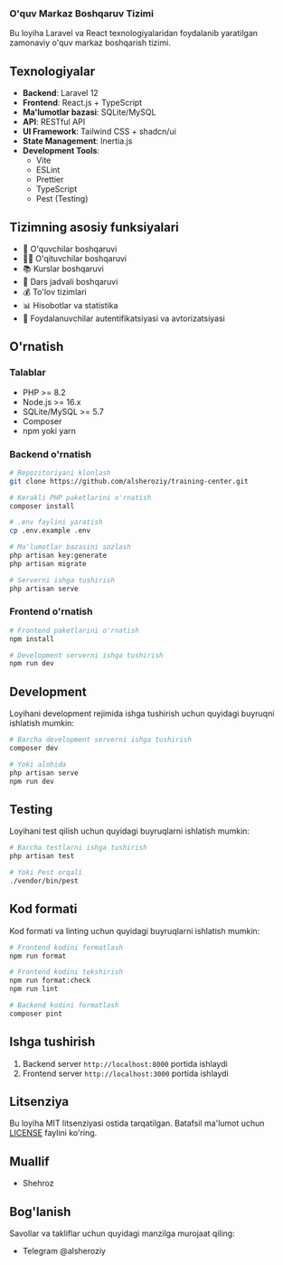 ### O'quv Markaz Boshqaruv Tizimi

Bu loyiha Laravel va React texnologiyalaridan foydalanib yaratilgan zamonaviy o'quv markaz boshqarish tizimi.

## Texnologiyalar

- **Backend**: Laravel 12
- **Frontend**: React.js + TypeScript
- **Ma'lumotlar bazasi**: SQLite/MySQL
- **API**: RESTful API
- **UI Framework**: Tailwind CSS + shadcn/ui
- **State Management**: Inertia.js
- **Development Tools**: 
  - Vite
  - ESLint
  - Prettier
  - TypeScript
  - Pest (Testing)

## Tizimning asosiy funksiyalari

- 👥 O'quvchilar boshqaruvi
- 👨‍🏫 O'qituvchilar boshqaruvi
- 📚 Kurslar boshqaruvi
- 📅 Dars jadvali boshqaruvi
- 💰 To'lov tizimlari
- 📊 Hisobotlar va statistika
- 🔐 Foydalanuvchilar autentifikatsiyasi va avtorizatsiyasi

## O'rnatish

### Talablar

- PHP >= 8.2
- Node.js >= 16.x
- SQLite/MySQL >= 5.7
- Composer
- npm yoki yarn

### Backend o'rnatish

```bash
# Repozitoriyani klonlash
git clone https://github.com/alsheroziy/training-center.git

# Kerakli PHP paketlarini o'rnatish
composer install

# .env faylini yaratish
cp .env.example .env

# Ma'lumotlar bazasini sozlash
php artisan key:generate
php artisan migrate

# Serverni ishga tushirish
php artisan serve
```

### Frontend o'rnatish

```bash
# Frontend paketlarini o'rnatish
npm install

# Development serverni ishga tushirish
npm run dev
```

## Development

Loyihani development rejimida ishga tushirish uchun quyidagi buyruqni ishlatish mumkin:

```bash
# Barcha development serverni ishga tushirish
composer dev

# Yoki alohida
php artisan serve
npm run dev
```

## Testing

Loyihani test qilish uchun quyidagi buyruqlarni ishlatish mumkin:

```bash
# Barcha testlarni ishga tushirish
php artisan test

# Yoki Pest orqali
./vendor/bin/pest
```

## Kod formati

Kod formati va linting uchun quyidagi buyruqlarni ishlatish mumkin:

```bash
# Frontend kodini formatlash
npm run format

# Frontend kodini tekshirish
npm run format:check
npm run lint

# Backend kodini formatlash
composer pint
```

## Ishga tushirish

1. Backend server `http://localhost:8000` portida ishlaydi
2. Frontend server `http://localhost:3000` portida ishlaydi

## Litsenziya

Bu loyiha MIT litsenziyasi ostida tarqatilgan. Batafsil ma'lumot uchun [LICENSE](LICENSE) faylini ko'ring.

## Muallif

- Shehroz

## Bog'lanish

Savollar va takliflar uchun quyidagi manzilga murojaat qiling:
- Telegram @alsheroziy
